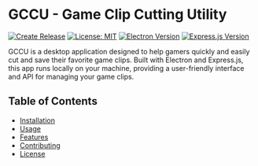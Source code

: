 # GCCU - Game Clip Cutting Utility

[![Create Release](https://github.com/MrJamesT/gccu/actions/workflows/release.yml/badge.svg?branch=master)](https://github.com/MrJamesT/gccu/actions/workflows/release.yml)
[![License: MIT](https://img.shields.io/badge/License-MIT-green.svg)](https://opensource.org/licenses/MIT)
[![Electron Version](https://img.shields.io/badge/electron-v23.1.3-blue)](https://www.electronjs.org/)
[![Express.js Version](https://img.shields.io/badge/Express.js-v4.18.2-yellow)](https://expressjs.com/)

GCCU is a desktop application designed to help gamers quickly and easily cut and save their favorite game clips. Built with Electron and Express.js, this app runs locally on your machine, providing a user-friendly interface and API for managing your game clips.

## Table of Contents

- [Installation](#installation)
- [Usage](#usage)
- [Features](#features)
- [Contributing](#contributing)
- [License](#license)
